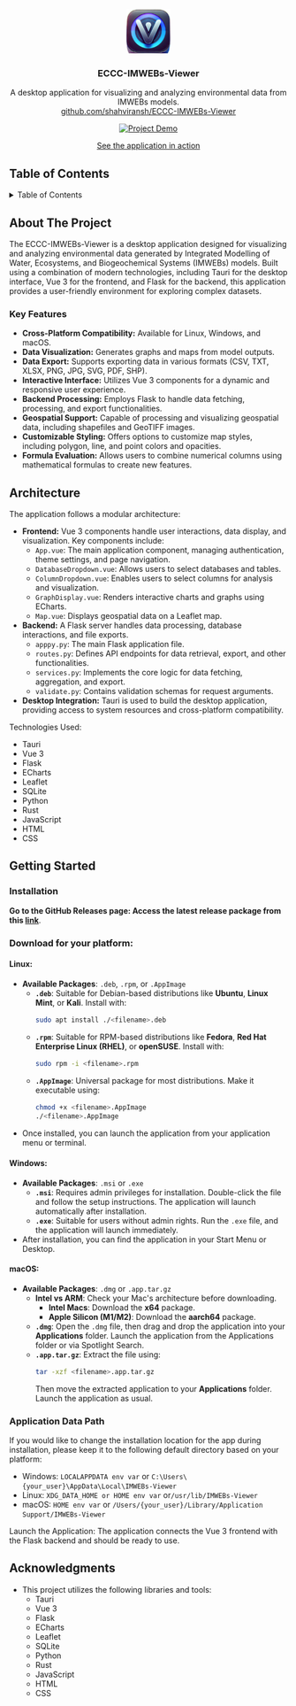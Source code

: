 <div align="center">
  <!-- REMOVE THIS IF YOU DON'T HAVE A LOGO -->
    <img src="https://github.com/shahviransh/ECCC-IMWEBs-Viewer/blob/main/src-tauri/icons/128x128.png" alt="Logo" width="80" height="80">

<h3 align="center">ECCC-IMWEBs-Viewer</h3>

  <p align="center">
    A desktop application for visualizing and analyzing environmental data from IMWEBs models.
    <br />
     <a href="https://github.com/shahviransh/ECCC-IMWEBs-Viewer">github.com/shahviransh/ECCC-IMWEBs-Viewer</a>
  </p>
</div>

<!-- REMOVE THIS IF YOU DON'T HAVE A DEMO -->
<!-- TIP: You can alternatively directly upload a video up to 100MB by dropping it in while editing the README on GitHub. This displays a video player directly on GitHub instead of making it so that you have to click an image/link -->
<div align="center">
  <a href="https://github.com/shahviransh/eccc-imwebs-viewer">
    <img src="https://github.com/user-attachments/assets/f45c9ee9-ad2f-40f4-bb60-e9bbd1472c45" alt="Project Demo">
    <p>See the application in action</p>
  </a>
</div>

## Table of Contents

<details>
  <summary>Table of Contents</summary>
  <ol>
    <li>
      <a href="#about-the-project">About The Project</a>
      <ul>
        <li><a href="#key-features">Key Features</a></li>
      </ul>
    </li>
    <li><a href="#architecture">Architecture</a></li>
    <li>
      <a href="#getting-started">Getting Started</a>
      <ul>
        <li><a href="#installation">Installation</a></li>
        <li><a href="#application-data-path">Application Data Path</a></li>
      </ul>
    </li>
    <li><a href="#acknowledgments">Acknowledgments</a></li>
  </ol>
</details>

## About The Project

The ECCC-IMWEBs-Viewer is a desktop application designed for visualizing and analyzing environmental data generated by Integrated Modelling of Water, Ecosystems, and Biogeochemical Systems (IMWEBs) models. Built using a combination of modern technologies, including Tauri for the desktop interface, Vue 3 for the frontend, and Flask for the backend, this application provides a user-friendly environment for exploring complex datasets.

### Key Features

*   **Cross-Platform Compatibility:** Available for Linux, Windows, and macOS.
*   **Data Visualization:**  Generates graphs and maps from model outputs.
*   **Data Export:** Supports exporting data in various formats (CSV, TXT, XLSX, PNG, JPG, SVG, PDF, SHP).
*   **Interactive Interface:** Utilizes Vue 3 components for a dynamic and responsive user experience.
*   **Backend Processing:** Employs Flask to handle data fetching, processing, and export functionalities.
*   **Geospatial Support:** Capable of processing and visualizing geospatial data, including shapefiles and GeoTIFF images.
*   **Customizable Styling:** Offers options to customize map styles, including polygon, line, and point colors and opacities.
*   **Formula Evaluation:** Allows users to combine numerical columns using mathematical formulas to create new features.

## Architecture
The application follows a modular architecture:

*   **Frontend:** Vue 3 components handle user interactions, data display, and visualization. Key components include:
    *   `App.vue`: The main application component, managing authentication, theme settings, and page navigation.
    *   `DatabaseDropdown.vue`:  Allows users to select databases and tables.
    *   `ColumnDropdown.vue`: Enables users to select columns for analysis and visualization.
    *   `GraphDisplay.vue`: Renders interactive charts and graphs using ECharts.
    *   `Map.vue`: Displays geospatial data on a Leaflet map.
*   **Backend:** A Flask server handles data processing, database interactions, and file exports.
    *   `apppy.py`: The main Flask application file.
    *   `routes.py`: Defines API endpoints for data retrieval, export, and other functionalities.
    *   `services.py`: Implements the core logic for data fetching, aggregation, and export.
    *   `validate.py`: Contains validation schemas for request arguments.
*   **Desktop Integration:** Tauri is used to build the desktop application, providing access to system resources and cross-platform compatibility.

Technologies Used:

*   Tauri
*   Vue 3
*   Flask
*   ECharts
*   Leaflet
*   SQLite
*   Python
*   Rust
*   JavaScript
*   HTML
*   CSS

## Getting Started

### Installation

**Go to the GitHub Releases page: Access the latest release package from this [link](https://github.com/shahviransh/ECCC-IMWEBs-Viewer/releases/latest)**.

### Download for your platform:

#### **Linux**:
- **Available Packages**: `.deb`, `.rpm`, or `.AppImage`
  - **`.deb`**: Suitable for Debian-based distributions like **Ubuntu**, **Linux Mint**, or **Kali**. Install with:
    ```bash
    sudo apt install ./<filename>.deb
    ```
  - **`.rpm`**: Suitable for RPM-based distributions like **Fedora**, **Red Hat Enterprise Linux (RHEL)**, or **openSUSE**. Install with:
    ```bash
    sudo rpm -i <filename>.rpm
    ```
  - **`.AppImage`**: Universal package for most distributions. Make it executable using:
    ```bash
    chmod +x <filename>.AppImage
    ./<filename>.AppImage
    ```
- Once installed, you can launch the application from your application menu or terminal.

#### **Windows**:
- **Available Packages**: `.msi` or `.exe`
  - **`.msi`**: Requires admin privileges for installation. Double-click the file and follow the setup instructions. The application will launch automatically after installation.
  - **`.exe`**: Suitable for users without admin rights. Run the `.exe` file, and the application will launch immediately.
- After installation, you can find the application in your Start Menu or Desktop.

#### **macOS**:
- **Available Packages**: `.dmg` or `.app.tar.gz`
  - **Intel vs ARM**: Check your Mac's architecture before downloading.  
    - **Intel Macs**: Download the **x64** package.  
    - **Apple Silicon (M1/M2)**: Download the **aarch64** package.
  - **`.dmg`**: Open the `.dmg` file, then drag and drop the application into your **Applications** folder. Launch the application from the Applications folder or via Spotlight Search.
  - **`.app.tar.gz`**: Extract the file using:
    ```bash
    tar -xzf <filename>.app.tar.gz
    ```
    Then move the extracted application to your **Applications** folder. Launch the application as usual.

### Application Data Path
If you would like to change the installation location for the app during installation, please keep it to the following default directory based on your platform:
- Windows: `LOCALAPPDATA env var` or `C:\Users\{your_user}\AppData\Local\IMWEBs-Viewer`
- Linux: `XDG_DATA_HOME or HOME env var` or`/usr/lib/IMWEBs-Viewer`
- macOS: `HOME env var` or `/Users/{your_user}/Library/Application Support/IMWEBs-Viewer`

Launch the Application: The application connects the Vue 3 frontend with the Flask backend and should be ready to use.

## Acknowledgments

*   This project utilizes the following libraries and tools:
    *   Tauri
    *   Vue 3
    *   Flask
    *   ECharts
    *   Leaflet
    *   SQLite
    *   Python
    *   Rust
    *   JavaScript
    *   HTML
    *   CSS
